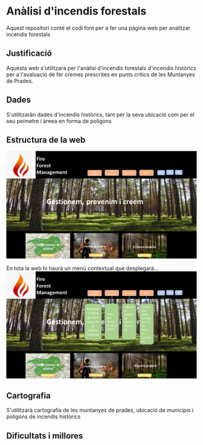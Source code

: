 # Anàlisi d'incendis forestals
Aquest repositori conté el codi font per a fer una pàgina web per analitzar incendis forestals

## Justificació
Aquesta web s'utilitzarà per l'anàlisi d'incendis forestals d'incendis històrics per a l'avaluació de fer cremes prescrites en punts crítics de les Muntanyes de Prades.

## Dades
S'utilitzaràn dades d'incendis històrics, tant per la seva ubicació com per el seu peímetre i àreea en forma de polígons

## Estructura de la web


![Esquema del Home de la web](./images/docs/home.PNG)

En tota la web hi haurà un menú contextual que desplegarà...
![Esquema del Home de la web](./images/docs/menu.PNG)

## Cartografia
S'utilitzarà cartografia de les muntanyes de prades, ubicació de municipis i polígons de incendis històrics

## Dificultats i millores


